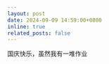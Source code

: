 ```yaml
---
layout: post
date: 2024-09-09 14:59:00+0800
inline: true
related_posts: false
---
```


国庆快乐，虽然我有一堆作业
